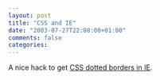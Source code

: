```yaml
---
layout: post
title: "CSS and IE"
date: "2003-07-27T22:08:00+01:00"
comments: false
categories: 
---
```


<p>A nice hack to get <a href="http://kalsey.com/2003/07/css_dotted_borders_in_ie/" title="CSS dotted borders in IE :: Kalsey Consulting Group">CSS dotted borders in IE</a>.</p>

